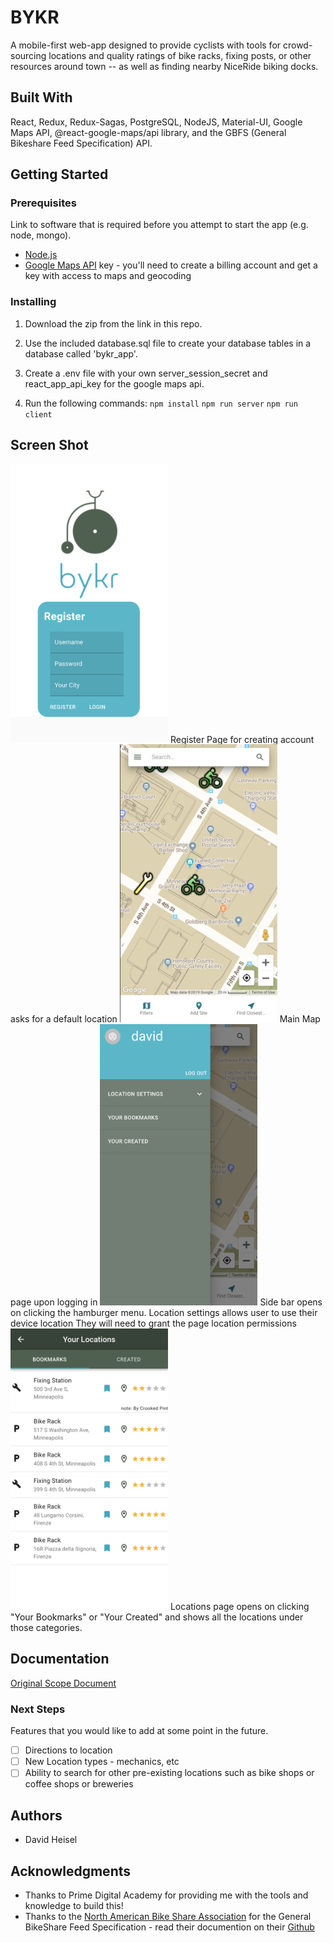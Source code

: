 # BYKR

A mobile-first web-app designed to provide cyclists with tools for crowd-sourcing locations and quality ratings of bike racks, fixing posts, or other resources around town -- as well as finding nearby NiceRide biking docks.

## Built With

React, Redux, Redux-Sagas, PostgreSQL, NodeJS, Material-UI, Google Maps API, @react-google-maps/api library, and the GBFS (General Bikeshare Feed Specification) API.

## Getting Started

### Prerequisites

Link to software that is required before you attempt to start the app (e.g. node, mongo).

- [Node.js](https://nodejs.org/en/)
- [Google Maps API](https://developers.google.com/maps/documentation) key - you'll need to create a billing account and get a key with access to maps and geocoding

### Installing

1. Download the zip from the link in this repo.

2. Use the included database.sql file to create your database tables in a database called 'bykr_app'.

3. Create a .env file with your own server_session_secret and react_app_api_key for the google maps api.

4. Run the following commands:
   `npm install`
   `npm run server`
   `npm run client`

## Screen Shot
<img src="readme-screenshots/RegisterPage.png" width="50%"/>
Register Page for creating account asks for a default location
<img src="readme-screenshots/MainMap.png" width="50%"/>
Main Map page upon logging in
<img src="readme-screenshots/AccountSideBar.png" width="50%"/>
Side bar opens on clicking the hamburger menu.  Location settings allows user to use their device location
They will need to grant the page location permissions
<img src="readme-screenshots/LocationsPage.png" width="50%"/>
Locations page opens on clicking "Your Bookmarks" or "Your Created" and shows all the locations under those categories.

## Documentation

[Original Scope Document](https://docs.google.com/document/d/1EnITs38FqMzLMWod7-p37NZTVav1kF1KsTYefyoshWw/edit?usp=sharing)

### Next Steps

Features that you would like to add at some point in the future.

- [ ] Directions to location
- [ ] New Location types - mechanics, etc
- [ ] Ability to search for other pre-existing locations such as bike shops or coffee shops or breweries

## Authors

- David Heisel

## Acknowledgments

- Thanks to Prime Digital Academy for providing me with the tools and knowledge to build this!
- Thanks to the [North American Bike Share Association](https://nabsa.net/opendata/) for the General BikeShare Feed Specification - read their documention on their [Github](https://github.com/NABSA/gbfs)
